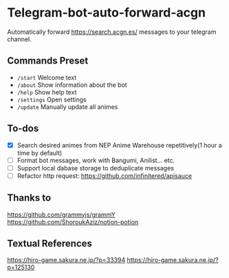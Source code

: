 # Telegram-bot-auto-forward-acgn

Automatically forward <https://search.acgn.es/> messages to your telegram channel.

## Commands Preset

* `/start` Welcome text
* `/about` Show information about the bot
* `/help` Show help text
* `/settings` Open settings
* `/update` Manually update all animes

## To-dos

* [x] Search desired animes from NEP Anime Warehouse repetitively(1 hour a time by default)
* [ ] Format bot messages, work with Bangumi, Anilist... etc.
* [ ] Support local dabase storage to deduplicate messages
* [ ] Refactor http request: <https://github.com/infinitered/apisauce>

## Thanks to

<https://github.com/grammyjs/grammY>
<https://github.com/ShoroukAziz/notion-potion>

## Textual References

<https://hiro-game.sakura.ne.jp/?p=33394>
<https://hiro-game.sakura.ne.jp/?p=125130>
